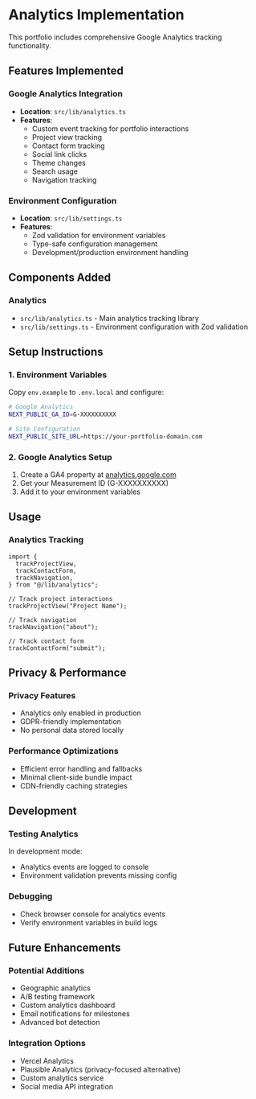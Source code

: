 # Analytics Implementation

This portfolio includes comprehensive Google Analytics tracking functionality.

## Features Implemented

### Google Analytics Integration

- **Location**: `src/lib/analytics.ts`
- **Features**:
  - Custom event tracking for portfolio interactions
  - Project view tracking
  - Contact form tracking
  - Social link clicks
  - Theme changes
  - Search usage
  - Navigation tracking

### Environment Configuration

- **Location**: `src/lib/settings.ts`
- **Features**:
  - Zod validation for environment variables
  - Type-safe configuration management
  - Development/production environment handling

## Components Added

### Analytics

- `src/lib/analytics.ts` - Main analytics tracking library
- `src/lib/settings.ts` - Environment configuration with Zod validation

## Setup Instructions

### 1. Environment Variables

Copy `env.example` to `.env.local` and configure:

```bash
# Google Analytics
NEXT_PUBLIC_GA_ID=G-XXXXXXXXXX

# Site Configuration
NEXT_PUBLIC_SITE_URL=https://your-portfolio-domain.com
```

### 2. Google Analytics Setup

1. Create a GA4 property at [analytics.google.com](https://analytics.google.com)
2. Get your Measurement ID (G-XXXXXXXXXX)
3. Add it to your environment variables

## Usage

### Analytics Tracking

```tsx
import {
  trackProjectView,
  trackContactForm,
  trackNavigation,
} from "@/lib/analytics";

// Track project interactions
trackProjectView("Project Name");

// Track navigation
trackNavigation("about");

// Track contact form
trackContactForm("submit");
```

## Privacy & Performance

### Privacy Features

- Analytics only enabled in production
- GDPR-friendly implementation
- No personal data stored locally

### Performance Optimizations

- Efficient error handling and fallbacks
- Minimal client-side bundle impact
- CDN-friendly caching strategies

## Development

### Testing Analytics

In development mode:

- Analytics events are logged to console
- Environment validation prevents missing config

### Debugging

- Check browser console for analytics events
- Verify environment variables in build logs

## Future Enhancements

### Potential Additions

- Geographic analytics
- A/B testing framework
- Custom analytics dashboard
- Email notifications for milestones
- Advanced bot detection

### Integration Options

- Vercel Analytics
- Plausible Analytics (privacy-focused alternative)
- Custom analytics service
- Social media API integration
